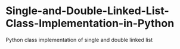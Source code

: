 # Single-and-Double-Linked-List-Class-Implementation-in-Python
Python class implementation of single and double linked list
